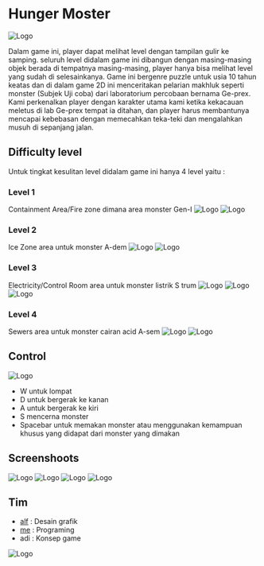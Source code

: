 # Hunger Moster
![Logo](assets/logo.png)

Dalam game ini, player dapat melihat level dengan tampilan gulir ke samping. seluruh level didalam game ini dibangun dengan masing-masing objek berada di tempatnya masing-masing, player hanya bisa melihat level yang sudah di selesainkanya. Game ini bergenre  puzzle untuk usia 10 tahun keatas dan di dalam game 2D ini menceritakan pelarian makhluk seperti monster (Subjek Uji coba) dari laboratorium percobaan bernama Ge-prex. Kami perkenalkan player dengan karakter utama kami ketika kekacauan meletus di lab Ge-prex tempat ia ditahan, dan player harus membantunya mencapai kebebasan dengan memecahkan teka-teki dan mengalahkan musuh di sepanjang jalan.

## Difficulty level
Untuk tingkat kesulitan level didalam game ini hanya 4 level yaitu : 
### Level 1 
Containment Area/Fire zone dimana area monster Gen-I
![Logo](assets/gameplay-1.png)
![Logo](assets/gameplay-2.png)

### Level 2 
Ice Zone area untuk monster A-dem
![Logo](assets/gameplay-3.png)
![Logo](assets/gameplay-4.png)

### Level 3 
Electricity/Control Room area untuk monster listrik S trum
![Logo](assets/gameplay-5.png)
![Logo](assets/gameplay-6.png)
![Logo](assets/gameplay-7.png)

### Level 4
Sewers area untuk monster cairan acid A-sem
![Logo](assets/gameplay-8.png)
![Logo](assets/gameplay-9.png)

## Control
![Logo](assets/controls.png)
+ W untuk lompat
+ D untuk bergerak ke kanan
+ A untuk bergerak ke kiri
+ S mencerna monster
+ Spacebar untuk memakan monster atau menggunakan kemampuan khusus yang didapat dari monster yang dimakan


## Screenshoots
![Logo](assets/menu-1.png)
![Logo](assets/menu-2.png)
![Logo](assets/menu-3.png)
![Logo](assets/settings-1.png)



## Tim
- [alf](https://github.com/alfrz23) : Desain grafik
- [me](https://github.com/nazililham11) : Programing
- adi : Konsep game

![Logo](assets/pooop.png)